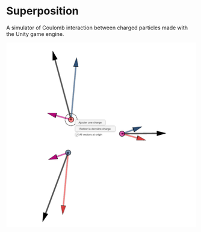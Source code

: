 # Superposition
A simulator of Coulomb interaction between charged particles made with the Unity game engine. 

<img src="/External ressources/Images/Superposition_Snapshot.png" width="600">


